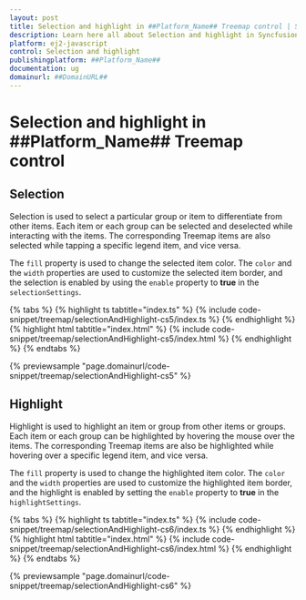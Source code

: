 ```yaml
---
layout: post
title: Selection and highlight in ##Platform_Name## Treemap control | Syncfusion
description: Learn here all about Selection and highlight in Syncfusion ##Platform_Name## Treemap control of Syncfusion Essential JS 2 and more.
platform: ej2-javascript
control: Selection and highlight 
publishingplatform: ##Platform_Name##
documentation: ug
domainurl: ##DomainURL##
---
```


# Selection and highlight in ##Platform_Name## Treemap control

## Selection

Selection is used to select a particular group or item to differentiate from other items. Each item or each group can be selected and deselected while interacting with the items. The corresponding Treemap items are also selected while tapping a specific legend item, and vice versa.

The `fill` property is used to change the selected item color. The `color` and the `width` properties are used to customize the selected item border, and the selection is enabled by using the `enable` property  to **true** in the `selectionSettings`.

{% tabs %}
{% highlight ts tabtitle="index.ts" %}
{% include code-snippet/treemap/selectionAndHighlight-cs5/index.ts %}
{% endhighlight %}
{% highlight html tabtitle="index.html" %}
{% include code-snippet/treemap/selectionAndHighlight-cs5/index.html %}
{% endhighlight %}
{% endtabs %}
          
{% previewsample "page.domainurl/code-snippet/treemap/selectionAndHighlight-cs5" %}

## Highlight

Highlight is used to highlight an item or group from other items or groups. Each item or each group can be highlighted by hovering the mouse over the items. The corresponding Treemap items are also be highlighted while hovering over a specific legend item, and vice versa.

The `fill` property is used to change the highlighted item color. The `color` and the `width` properties are used to customize the highlighted item border, and the highlight is enabled by setting the `enable` property to **true** in the `highlightSettings`.

{% tabs %}
{% highlight ts tabtitle="index.ts" %}
{% include code-snippet/treemap/selectionAndHighlight-cs6/index.ts %}
{% endhighlight %}
{% highlight html tabtitle="index.html" %}
{% include code-snippet/treemap/selectionAndHighlight-cs6/index.html %}
{% endhighlight %}
{% endtabs %}
          
{% previewsample "page.domainurl/code-snippet/treemap/selectionAndHighlight-cs6" %}